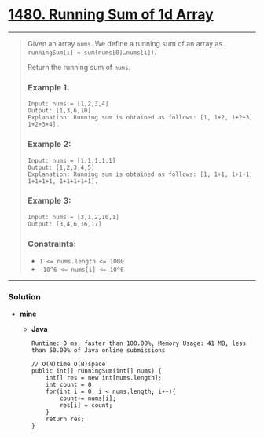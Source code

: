 # [1480. Running Sum of 1d Array](https://leetcode.com/problems/running-sum-of-1d-array/)
---

> Given an array `nums`. We define a running sum of an array as `runningSum[i] = sum(nums[0]…nums[i])`.
>
> Return the running sum of `nums`.
>
>
>
> ### Example 1:
> ```
> Input: nums = [1,2,3,4]
> Output: [1,3,6,10]
> Explanation: Running sum is obtained as follows: [1, 1+2, 1+2+3, 1+2+3+4].
> ```
>
> ### Example 2:
> ```
> Input: nums = [1,1,1,1,1]
> Output: [1,2,3,4,5]
> Explanation: Running sum is obtained as follows: [1, 1+1, 1+1+1, 1+1+1+1, 1+1+1+1+1].
> ```
>
> ### Example 3:
> ```
> Input: nums = [3,1,2,10,1]
> Output: [3,4,6,16,17]
> ```
>
>
> ### Constraints:
> * `1 <= nums.length <= 1000`
> * `-10^6 <= nums[i] <= 10^6`

---

### Solution
* **mine**
  * **Java**
  
    `Runtime: 0 ms, faster than 100.00%, Memory Usage: 41 MB, less than 50.00% of Java online submissions`
    ```
    // O(N)time O(N)space
    public int[] runningSum(int[] nums) {
        int[] res = new int[nums.length];
        int count = 0;
        for(int i = 0; i < nums.length; i++){
            count+= nums[i];
            res[i] = count;
        }
        return res;
    }
    ```

